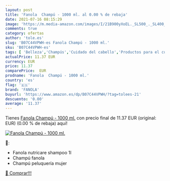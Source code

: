 ```yaml
---
layout: post
title: 'Fanola  Champú - 1000 ml. al 0.00 % de rebaja'
date: 2021-07-16 08:15:29
image: 'https://m.media-amazon.com/images/I/21B900yXoEL._SL500_._SL400_.jpg'
comments: true
category: ofertas
author: 'tole.es'
slug: 'B07C44VPWH-es Fanola Champú - 1000 ml.'
sku: 'B07C44VPWH-es'
tags: [ 'Belleza','Champús','Cuidado del cabello','Productos para el cuidado del cabello','champú','fanola', ]
actualPrice: 11.37 EUR
currency: EUR
price: 11.37
comparePrice:  EUR
prodname: 'Fanola  Champú - 1000 ml.'
country: 'es'
flag: '🇪🇸'
brand: 'FANOLA'
buyurl: 'https://www.amazon.es/dp/B07C44VPWH/?tag=tolees-21'
descuento: '0.00'
average: '11.37'
---
```


Tienes [Fanola  Champú - 1000 ml.](https://www.amazon.es/dp/B07C44VPWH/?tag=tolees-21) con precio final de  11.37 EUR (original:  EUR) (0.00 %  de rebaja) aqui!

[![Fanola  Champú - 1000 ml.](https://m.media-amazon.com/images/I/21B900yXoEL._SL500_._SL400_.jpg)](https://www.amazon.es/dp/B07C44VPWH/?tag=tolees-21)

🔎:

- Fanola nutricare shampoo 1l
- Champú fanola
- Champú peluquería mujer

[🛒 Comprar!!!](https://www.amazon.es/dp/B07C44VPWH/?tag=tolees-21)
